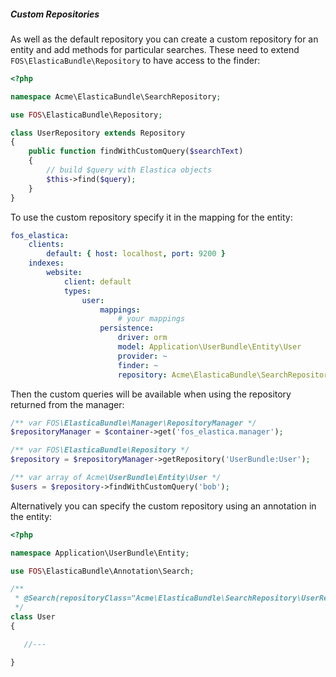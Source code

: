 ##### Custom Repositories

As well as the default repository you can create a custom repository for an entity and add
methods for particular searches. These need to extend `FOS\ElasticaBundle\Repository` to have
access to the finder:

```php
<?php

namespace Acme\ElasticaBundle\SearchRepository;

use FOS\ElasticaBundle\Repository;

class UserRepository extends Repository
{
    public function findWithCustomQuery($searchText)
    {
        // build $query with Elastica objects
        $this->find($query);
    }
}
```

To use the custom repository specify it in the mapping for the entity:

```yaml
fos_elastica:
    clients:
        default: { host: localhost, port: 9200 }
    indexes:
        website:
            client: default
            types:
                user:
                    mappings:
                        # your mappings
                    persistence:
                        driver: orm
                        model: Application\UserBundle\Entity\User
                        provider: ~
                        finder: ~
                        repository: Acme\ElasticaBundle\SearchRepository\UserRepository
```

Then the custom queries will be available when using the repository returned from the manager:

```php
/** var FOS\ElasticaBundle\Manager\RepositoryManager */
$repositoryManager = $container->get('fos_elastica.manager');

/** var FOS\ElasticaBundle\Repository */
$repository = $repositoryManager->getRepository('UserBundle:User');

/** var array of Acme\UserBundle\Entity\User */
$users = $repository->findWithCustomQuery('bob');
```

Alternatively you can specify the custom repository using an annotation in the entity:

```php
<?php

namespace Application\UserBundle\Entity;

use FOS\ElasticaBundle\Annotation\Search;

/**
 * @Search(repositoryClass="Acme\ElasticaBundle\SearchRepository\UserRepository")
 */
class User
{

   //---

}
```
